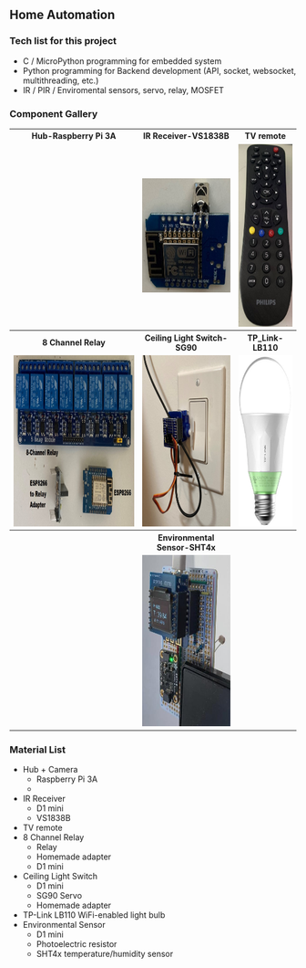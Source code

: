 ## Home Automation
### Tech list for this project
* C / MicroPython programming for embedded system
* Python programming for Backend development (API, socket, websocket, multithreading, etc.)
* IR / PIR / Enviromental sensors, servo, relay, MOSFET
### Component Gallery
<table>
  <tr> 
    <th>Hub-Raspberry Pi 3A</th> 
    <th>IR Receiver-VS1838B</th> 
    <th> TV remote</th>  
  </tr>
  <tr> 
    <td>  </td> 
    <td> <img width="240px" height="200px" src="misc/ir_receiver.jpg" /> </td> 
    <td> <img width="120px" height="320px" src="misc/tv_remotre.jpg" /> </td>
  </tr>
  <tr> 
    <th>8 Channel Relay</th> 
    <th> Ceiling Light Switch-SG90</th> 
    <th> TP_Link-LB110 </td> 
  </tr>
  <tr> 
    <td> <img width="450px" height="300px" src="misc/relay_8ch.jpg" /> </td> 
    <td> <img width="240px" height="300px" src="misc/ceiling_light_switch.jpg" /> </td> 
    <td> <img width="150px" height="300px" src="misc/lb110.jpg" </td> 
  </tr>
  <tr>
    <th> </th> 
    <th>Environmental Sensor-SHT4x</th> 
    <th> </th> 
  </tr> 
  <tr> 
    <td> </td> 
    <td> <img width="250px" height="300px" src="misc/sht4x.jpg" /> </td> 
    <td> </td> 
  </tr> 
</table>

### Material List
* Hub + Camera
  * Raspberry Pi 3A
  *  
* IR Receiver
  * D1 mini
  * VS1838B
* TV remote
* 8 Channel Relay
  * Relay
  * Homemade adapter
  * D1 mini
* Ceiling Light Switch
  * D1 mini
  * SG90 Servo
  * Homemade adapter  
* TP-Link LB110 WiFi-enabled light bulb
* Environmental Sensor
  * D1 mini 
  * Photoelectric resistor
  * SHT4x temperature/humidity sensor  
